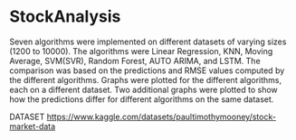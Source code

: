 # StockAnalysis
Seven algorithms were implemented on different datasets of varying sizes (1200 to 10000). 
The algorithms were Linear Regression, KNN, Moving Average, SVM(SVR), Random Forest, AUTO ARIMA, and LSTM. 
The comparison was based on the predictions and RMSE values computed by the different algorithms. 
Graphs were plotted for the different algorithms, each on a different dataset. 
Two additional graphs were plotted to show how the predictions differ for different algorithms on the same dataset.

DATASET
https://www.kaggle.com/datasets/paultimothymooney/stock-market-data
